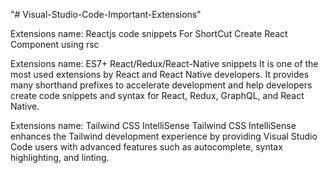"# Visual-Studio-Code-Important-Extensions" 

Extensions name: Reactjs code snippets
For ShortCut Create React Component using rsc

Extensions name: ES7+ React/Redux/React-Native snippets
It is one of the most used extensions by React and React Native developers. It provides many shorthand prefixes to accelerate development and help developers create code snippets and syntax for React, Redux, GraphQL, and React Native.

Extensions name: Tailwind CSS IntelliSense
Tailwind CSS IntelliSense enhances the Tailwind development experience by providing Visual Studio Code users with advanced features such as autocomplete, syntax highlighting, and linting.
